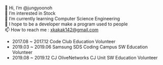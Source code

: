 👋 Hi, I’m @jungyoonoh  
👀 I’m interested in Stock  
🌱 I’m currently learning Computer Science Engineering  
💞️ I hope to be a developer make a program used to people  
📫 How to reach me : xkakak142@gmail.com  

- 2017.08 ~ 2017.12 Code Club Education Volunteer  
- 2019.03 ~ 2019.06 Samsung SDS Coding Campus SW Education Volunteer   
- 2019.08 ~ 2019.12 CJ OliveNetworks CJ Unit SW Education Volunteer  

<!---
jungyoonoh/jungyoonoh is a ✨ special ✨ repository because its `README.md` (this file) appears on your GitHub profile.
You can click the Preview link to take a look at your changes.
--->
